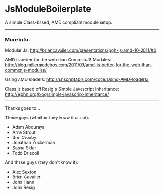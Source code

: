 JsModuleBoilerplate
=====================

A simple Class-based, AMD compliant module setup. 

----------------------------------------

### More info:

Modular Js:
http://briancavalier.com/presentations/pgh-js-amd-10-2011/#0

AMD is better for the web than CommonJS Modules:
http://blog.millermedeiros.com/2011/09/amd-is-better-for-the-web-than-commonjs-modules/

Using AMD loaders:
http://unscriptable.com/code/Using-AMD-loaders/

Class.js based off Resig's Simple Javascript Inheritance: 
http://ejohn.org/blog/simple-javascript-inheritance/

----------------------------------------

Thanks goes to...

These guys (whether they know it or not):

  * Adam Abouraya
  * Arne Strout
  * Bret Crosby
  * Jonathan Zuckerman
  * Sasha Sklar
  * Todd Driscoll

And these guys (they don't know it):

  * Alex Sexton
  * Brian Cavalier
  * John Hann
  * John Resig
